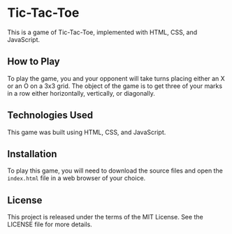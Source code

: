# Tic-Tac-Toe

This is a game of Tic-Tac-Toe, implemented with HTML, CSS, and JavaScript.

## How to Play

To play the game, you and your opponent will take turns placing either an X or an O on a 3x3 grid. The object of the game is to get three of your marks in a row either horizontally, vertically, or diagonally.

## Technologies Used

This game was built using HTML, CSS, and JavaScript.

## Installation

To play this game, you will need to download the source files and open the `index.html` file in a web browser of your choice.

## License

This project is released under the terms of the MIT License. See the LICENSE file for more details.